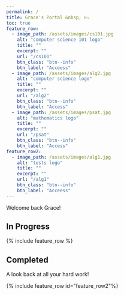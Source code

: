 ```yaml
---
permalink: /
title: Grace's Portal &nbsp; ℵ₁
toc: true
feature_row:
  - image_path: /assets/images/cs101.jpg
    alt: "computer science 101 logo"
    title: ""
    excerpt: ""
    url: "/cs101"
    btn_class: "btn--info"
    btn_label: "Acceess"
  - image_path: /assets/images/alg2.jpg
    alt: "computer science logo"
    title: ""
    excerpt: ""
    url: "/alg2"
    btn_class: "btn--info"
    btn_label: "Access"
  - image_path: /assets/images/psat.jpg
    alt: "mathematics logo"
    title: ""
    excerpt: ""
    url: "/psat"
    btn_class: "btn--info"
    btn_label: "Access"      
feature_row2:
  - image_path: /assets/images/alg1.jpg
    alt: "tests logo"
    title: ""
    excerpt: ""
    url: "/alg1"
    btn_class: "btn--info"
    btn_label: "Acceess"
---
```


Welcome back Grace! 

## In Progress

{% include feature_row %}

## Completed

A look back at all your hard work!

{% include feature_row id="feature_row2"%}
